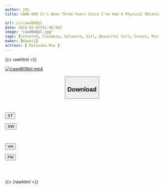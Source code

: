 ```yaml
---
author: j91
title: CAWD-608 It's Been Three Years Since I've Had A Physical Relationship With My Daughter, And It's The Season Again This Year To Go On A Hot Spring Trip Without Telling My Wife. Mio Matsuoka

url: /v/cawd608pl
date: 2024-02-02T01:40:00Z
image: "cawd608pl.jpg"
tags: [Censored, Creampie, Solowork, Girl, Beautiful Girl, Incest, Mini, Adopted Daughter	]
maker: [Kawaii]
actress: [ Matsuoka Mio ]
---
```



{{< rawhtml >}}

<div class="video" data-videoid="XWOaX6LAwyTDM72">
    <a href="javascript:;">
        <img src="/v/cawd608pl/cawd608pl.jpg" width="WIDTH" height="HEIGHT" alt="cawd608pl.mp4" loading="lazy">
    </a>
</div>

<script type="text/javascript" src="https://j91.asia/asset/on-demand-st.js"></script>

<br>
  <link rel="stylesheet" href="https://j91.asia/asset/bs5.css">
  
  <center>
  <button class="btn btn-primary" type="button" data-bs-toggle="collapse" data-bs-target=".multi-collapse" aria-expanded="false" aria-controls="multiCollapseExample1 multiCollapseExample2"><h2>Download</h2></button></center>
</p>
<div class="row">
  <div class="col">
    <div class="collapse multi-collapse" id="multiCollapseExample1">
      <div class="card card-body">
	      	      <br>
<div class="buttons">  
<p><a href="https://streamtape.to/v/XWOaX6LAwyTDM72" target="_blank"><button class="btn-hover color-3"><i class="fa fa-download"></i> ST</button></a></p>
<p><a href="https://flaswish.com/5okgkwqrfr08" target="_blank"><button class="btn-hover color-2"><i class="fa fa-download"></i> SW</button></a></p></div>
    </div>
  </div>
</div>
  <div class="col">
    <div class="collapse multi-collapse" id="multiCollapseExample2">
      <div class="card card-body">
	      <br>
<div class="buttons">
<p><a href="javascript:;" target="_blank"><button class="btn-hover color-9"><i class="fa fa-download"></i> VH</button></a></p>
<p><a href="javascript:;" target="_blank"><button class="btn-hover color-8"><i class="fa fa-download"></i> FM</button></a></p></div>
<br><br>
      </div>
    </div>
  </div>
</div>

{{< /rawhtml >}}